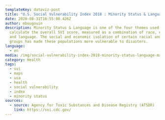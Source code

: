 ```yaml
---
templateKey: dataviz-post
title: "U.S. Social Vulnerability Index 2018 : Minority Status & Language Map"
date: 2020-08-31T16:55:00.426Z
author: mbougouin
description: Minority Status & Language is one of the four themes used to
  calculate the overall SVI score, measured as a combination of race, ethnicity
  and language. The social and economic isolation of certain racial and ethnic
  groups has made these populations more vulnerable to disasters.
language:
  - en
media: /img/social-vulnerability-index-2018-minority-status-language-map.png
category: Health
tags:
  - svi
  - maps
  - usa
  - health
  - social vulnerability
  - index
  - minority status
sources:
  - source: Agency for Toxic Substances and Disease Registry (ATSDR)
    link: https://svi.cdc.gov/
---
```

